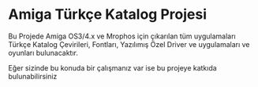 # Amiga Türkçe Katalog Projesi

Bu Projede Amiga OS3/4.x ve Mrophos için çıkarılan tüm uygulamaları Türkçe Katalog Çevirileri, Fontları, Yazılımış Özel Driver ve uygulamaları ve oyunları bulunacaktır.

Eğer sizinde bu konuda bir çalışmanız var ise bu projeye katkıda bulunabilirsiniz

